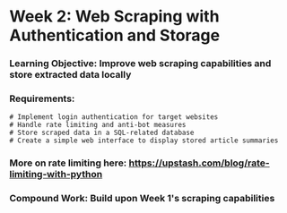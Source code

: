 # Week 2: Web Scraping with Authentication and Storage
### Learning Objective: Improve web scraping capabilities and store extracted data locally

### Requirements:
    # Implement login authentication for target websites
    # Handle rate limiting and anti-bot measures
    # Store scraped data in a SQL-related database
    # Create a simple web interface to display stored article summaries


### More on rate limiting here: https://upstash.com/blog/rate-limiting-with-python

### Compound Work: Build upon Week 1's scraping capabilities